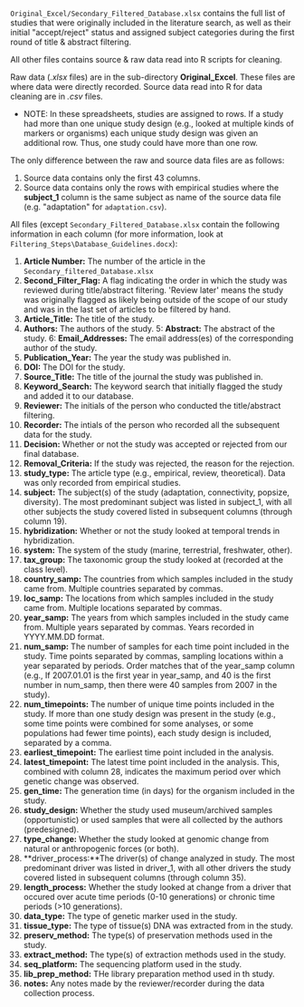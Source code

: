 `Original_Excel/Secondary_Filtered_Database.xlsx` contains the full list of studies that were originally included in the literature search, as well as their initial "accept/reject" status and assigned subject categories during the first round of title & abstract filtering.

All other files contains source & raw data read into R scripts for cleaning.


Raw data (*.xlsx* files) are in the sub-directory **Original_Excel**. These files are where data were directly recorded. Source data read into R for data cleaning are in *.csv* files.
  * NOTE: In these spreadsheets, studies are assigned to rows. If a study had more than one unique study design (e.g., looked at multiple kinds of markers or organisms) each unique study design was given an additional row. Thus, one study could have more than one row.

The only difference between the raw and source data files are as follows:
1. Source data contains only the first 43 columns.
2. Source data contains only the rows with empirical studies where the **subject_1** column is the same subject as name of the source data file (e.g. "adaptation" for `adaptation.csv`).


All files (except `Secondary_Filtered_Database.xlsx` contain the following information in each column (for more information, look at `Filtering_Steps\Database_Guidelines.docx`):
1. **Article Number:** The number of the article in the `Secondary_filtered_Database.xlsx`
2. **Second_Filter_Flag:** A flag indicating the order in which the study was reviewed during title/abstract filtering. 'Review later' means the study was originally flagged as likely being outside of the scope of our study and was in the last set of articles to be filtered by hand.
3. **Article_Title:** The title of the study.
4. **Authors:** The authors of the study.
5: **Abstract:** The abstract of the study.
6: **Email_Addresses:** The email address(es) of the corresponding author of the study.
7. **Publication_Year:** The year the study was published in.
8. **DOI:** The DOI for the study.
9. **Source_Title:** The title of the journal the study was published in.
10. **Keyword_Search:** The keyword search that initially flagged the study and added it to our database.
11. **Reviewer:** The initials of the person who conducted the title/abstract filtering.
12. **Recorder:** The intials of the person who recorded all the subsequent data for the study.
13. **Decision:** Whether or not the study was accepted or rejected from our final database.
14. **Removal_Criteria:** If the study was rejected, the reason for the rejection.
15. **study_type:** The article type (e.g., empirical, review, theoretical). Data was only recorded from empirical studies.
16. **subject:** The subject(s) of the study (adaptation, connectivity, popsize, diversity). The most predominant subject was listed in subject_1, with all other subjects the study covered listed in subsequent columns (through column 19).
20. **hybridization:** Whether or not the study looked at temporal trends in hybridization.
21. **system:** The system of the study (marine, terrestrial, freshwater, other).
22. **tax_group:** The taxonomic group the study looked at (recorded at the class level).
23. **country_samp:** The countries from which samples included in the study came from. Multiple countries separated by commas.
24. **loc_samp:** The locations from which samples included in the study came from. Multiple locations separated by commas.
25. **year_samp:** The years from which samples included in the study came from. Multiple years separated by commas. Years recorded in YYYY.MM.DD format.
26. **num_samp:** The number of samples for each time point included in the study. Time points separated by commas, sampling locations within a year separated by periods. Order matches that of the year_samp column (e.g., If 2007.01.01 is the first year in year_samp, and 40 is the first number in num_samp, then there were 40 samples from 2007 in the study).
27. **num_timepoints:** The number of unique time points included in the study. If more than one study design was present in the study (e.g., some time points were combined for some analyses, or some populations had fewer time points), each study design is included, separated by a comma.
28. **earliest_timepoint:** The earliest time point included in the analysis.
29. **latest_timepoint:** The latest time point included in the analysis. This, combined with column 28, indicates the maximum period over which genetic change was observed.
30. **gen_time:** The generation time (in days) for the organism included in the study.
31. **study_design:** Whether the study used museum/archived samples (opportunistic) or used samples that were all collected by the authors (predesigned).
32. **type_change:** Whether the study looked at genomic change from natural or anthropogenic forces (or both).
33. **driver_process:**The driver(s) of change analyzed in study. The most predominant driver was listed in driver_1, with all other drivers the study covered listed in subsequent columns (through column 35).
36. **length_process:** Whether the study looked at change from a driver that occured over acute time periods (0-10 generations) or chronic time periods (>10 generations).
37. **data_type:** The type of genetic marker used in the study.
38. **tissue_type:** The type of tissue(s) DNA was extracted from in the study.
39. **preserv_method:** The type(s) of preservation methods used in the study.
40. **extract_method:** The type(s) of extraction methods used in the study.
41. **seq_platform:** The sequencing platform used in the study.
42. **lib_prep_method:** THe library preparation method used in th study.
43. **notes:** Any notes made by the reviewer/recorder during the data collection process.
